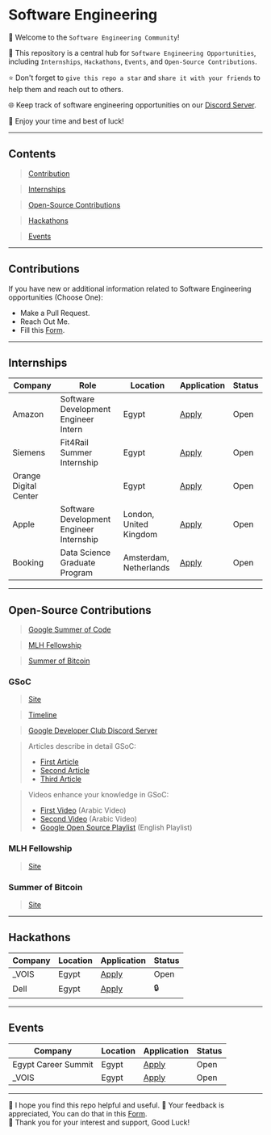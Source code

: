 # Software Engineering

👋 Welcome to the `Software Engineering Community`!

🚀 This repository is a central hub for `Software Engineering Opportunities`, including `Internships`, `Hackathons`, `Events`, and `Open-Source Contributions`. 

⭐ Don't forget to `give this repo a star` and `share it with your friends` to help them and reach out to others.

🌐 Keep track of software engineering opportunities on our [Discord Server](https://discord.gg/rSBweVR2Uc). 

🎉 Enjoy your time and best of luck!

---
## Contents
> [Contribution](#contributions)

> [Internships](#internships)

> [Open-Source Contributions](#open-source-contributions)

> [Hackathons](#hackathons)

>[Events](#events)

---
## Contributions
 If you have new or additional information related to Software Engineering opportunities (Choose One):
- Make a Pull Request.
- Reach Out Me.
- Fill this [Form](https://forms.gle/n5LJFWaJtKpeHQFD8).

---
## Internships
| Company | Role | Location | Application | Status      |
| ------- | ---- | -------- | ------------| ----------- |
| Amazon | Software Development Engineer Intern | Egypt | [Apply](https://www.amazon.jobs/en/jobs/2512608/2024-software-dev-engineer-intern) | Open |
| Siemens | Fit4Rail Summer Internship | Egypt | [Apply](https://jobs.siemens.com/careers/job/563156118137982?hl=en&sourceType=PREMIUM_POST_SITE&domain=siemens.com) | Open |
| Orange Digital Center | | Egypt | [Apply](https://docs.google.com/forms/d/e/1FAIpQLScCPkMSvfgKMCBJCfZXFMU48Rt08RoFBkoBuuN87zkotM96sA/formResponse) | Open |
| Apple | Software Development Engineer Internship | London, United Kingdom | [Apply](https://jobs.apple.com/en-us/details/200538893/apple-pay-software-development-engineer-internship) | Open |
| Booking | Data Science Graduate Program | Amsterdam, Netherlands | [Apply](https://jobs.booking.com/careers/job?domain=booking.com&pid=562949959919203&query=junior%20software%20engineer%20II%20graduate&domain=booking.com&sort_by=relevance&job_index=1) | Open |

---
## Open-Source Contributions
> [Google Summer of Code](#gsoc)

> [MLH Fellowship](#mlh-fellowship)

> [Summer of Bitcoin](#summer-of-bitcoin)

### GSoC
> [Site](https://summerofcode.withgoogle.com/)

> [Timeline](https://developers.google.com/open-source/gsoc/timeline)

> [Google Developer Club Discord Server](http://discord.gg/google-dev-community)

> Articles describe in detail GSoC:
>- [First Article](https://xuser5000.hashnode.dev/why-google-summer-of-code-is-a-golden-opportunity#heading-very-important)
>- [Second Article](https://docs.google.com/presentation/d/1tZj7K2IS_hhItJQdUZaaer8JAOiYDdcy39J_OmYl7mU/edit#slide=id.g2b05e8be640_0_635)
>- [Third Article](https://docs.google.com/presentation/d/1tZj7K2IS_hhItJQdUZaaer8JAOiYDdcy39J_OmYl7mU/edit?usp=sharing)

> Videos enhance your knowledge in GSoC:
>- [First Video](https://youtu.be/zsXe-T-bV5U?si=qK1vImdINWXTr4qC) (Arabic Video)
>- [Second Video](https://youtu.be/WKFAwImEo1c?si=V9lBEXojaiz65HnG) (Arabic Video)
>- [Google Open Source Playlist](https://www.youtube.com/playlist?list=PLxNYxgaZ8Rsd2o1eD02_TGkE5Iu-jXi1K) (English Playlist)

### MLH Fellowship
> [Site](https://fellowship.mlh.io/)

### Summer of Bitcoin
> [Site](https://www.summerofbitcoin.org/)


---
## Hackathons
| Company | Location | Application | Status |
| ------- | -------- | ------------| ------ |
| _VOIS | Egypt | [Apply](https://hackathon.tvois.vodafone.com/) | Open |
| Dell | Egypt | [Apply](https://www.dell.com/en-eg/dt/microsites/hacktrick.htm?fbclid=IwAR3EMf_NzUWjTB7UYsSltR-c81TPztrGb8BNQKyv2lwLVcStc4ISI2xUH0s#collapse&tab0=1&#last) | 🔒 |

---
## Events
| Company | Location | Application | Status |
| ------- | -------- | ------------| ------ |
| Egypt Career Summit | Egypt | [Apply](https://web.facebook.com/events/358783140062435/?acontext=%7B"event_action_history"%3A[]%7D) | Open |
| _VOIS | Egypt | [Apply](https://www.linkedin.com/posts/sandra-william-8b147a68_fill-vois-customer-care-virtual-career-activity-7165624285430988801-oBTk?utm_source=share&utm_medium=member_desktop) | Open |

---
🙏 I hope you find this repo helpful and useful.
📄 Your feedback is appreciated, You can do that in this [Form](https://forms.gle/BpCSdEoUTnncZjZUA).   
🤍 Thank you for your interest and support, Good Luck!
